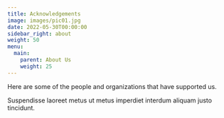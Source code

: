 ```yaml
---
title: Acknowledgements
image: images/pic01.jpg
date: 2022-05-30T00:00:00
sidebar_right: about
weight: 50
menu:
  main:
    parent: About Us
    weight: 25
---
```

Here are some of the people and organizations that have supported us.

<!-- more -->

Suspendisse laoreet metus ut metus imperdiet interdum aliquam justo tincidunt.